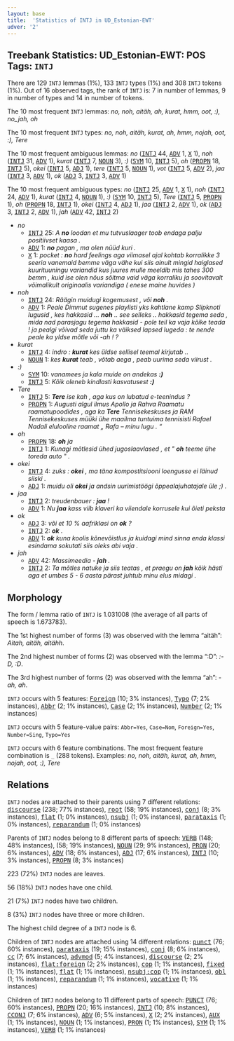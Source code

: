 ```yaml
---
layout: base
title:  'Statistics of INTJ in UD_Estonian-EWT'
udver: '2'
---
```


## Treebank Statistics: UD_Estonian-EWT: POS Tags: `INTJ`

There are 129 `INTJ` lemmas (1%), 133 `INTJ` types (1%) and 308 `INTJ` tokens (1%).
Out of 16 observed tags, the rank of `INTJ` is: 7 in number of lemmas, 9 in number of types and 14 in number of tokens.

The 10 most frequent `INTJ` lemmas: <em>no, noh, aitäh, ah, kurat, hmm, oot, :), no_jah, oh</em>

The 10 most frequent `INTJ` types:  <em>no, noh, aitäh, kurat, ah, hmm, nojah, oot, :), Tere</em>

The 10 most frequent ambiguous lemmas: <em>no</em> (<tt><a href="et_ewt-pos-INTJ.html">INTJ</a></tt> 44, <tt><a href="et_ewt-pos-ADV.html">ADV</a></tt> 1, <tt><a href="et_ewt-pos-X.html">X</a></tt> 1), <em>noh</em> (<tt><a href="et_ewt-pos-INTJ.html">INTJ</a></tt> 31, <tt><a href="et_ewt-pos-ADV.html">ADV</a></tt> 1), <em>kurat</em> (<tt><a href="et_ewt-pos-INTJ.html">INTJ</a></tt> 7, <tt><a href="et_ewt-pos-NOUN.html">NOUN</a></tt> 3), <em>:)</em> (<tt><a href="et_ewt-pos-SYM.html">SYM</a></tt> 10, <tt><a href="et_ewt-pos-INTJ.html">INTJ</a></tt> 5), <em>oh</em> (<tt><a href="et_ewt-pos-PROPN.html">PROPN</a></tt> 18, <tt><a href="et_ewt-pos-INTJ.html">INTJ</a></tt> 5), <em>okei</em> (<tt><a href="et_ewt-pos-INTJ.html">INTJ</a></tt> 5, <tt><a href="et_ewt-pos-ADJ.html">ADJ</a></tt> 1), <em>tere</em> (<tt><a href="et_ewt-pos-INTJ.html">INTJ</a></tt> 5, <tt><a href="et_ewt-pos-NOUN.html">NOUN</a></tt> 1), <em>vot</em> (<tt><a href="et_ewt-pos-INTJ.html">INTJ</a></tt> 5, <tt><a href="et_ewt-pos-ADV.html">ADV</a></tt> 2), <em>jaa</em> (<tt><a href="et_ewt-pos-INTJ.html">INTJ</a></tt> 3, <tt><a href="et_ewt-pos-ADV.html">ADV</a></tt> 1), <em>ok</em> (<tt><a href="et_ewt-pos-ADJ.html">ADJ</a></tt> 3, <tt><a href="et_ewt-pos-INTJ.html">INTJ</a></tt> 3, <tt><a href="et_ewt-pos-ADV.html">ADV</a></tt> 1)

The 10 most frequent ambiguous types:  <em>no</em> (<tt><a href="et_ewt-pos-INTJ.html">INTJ</a></tt> 25, <tt><a href="et_ewt-pos-ADV.html">ADV</a></tt> 1, <tt><a href="et_ewt-pos-X.html">X</a></tt> 1), <em>noh</em> (<tt><a href="et_ewt-pos-INTJ.html">INTJ</a></tt> 24, <tt><a href="et_ewt-pos-ADV.html">ADV</a></tt> 1), <em>kurat</em> (<tt><a href="et_ewt-pos-INTJ.html">INTJ</a></tt> 4, <tt><a href="et_ewt-pos-NOUN.html">NOUN</a></tt> 1), <em>:)</em> (<tt><a href="et_ewt-pos-SYM.html">SYM</a></tt> 10, <tt><a href="et_ewt-pos-INTJ.html">INTJ</a></tt> 5), <em>Tere</em> (<tt><a href="et_ewt-pos-INTJ.html">INTJ</a></tt> 5, <tt><a href="et_ewt-pos-PROPN.html">PROPN</a></tt> 1), <em>oh</em> (<tt><a href="et_ewt-pos-PROPN.html">PROPN</a></tt> 18, <tt><a href="et_ewt-pos-INTJ.html">INTJ</a></tt> 1), <em>okei</em> (<tt><a href="et_ewt-pos-INTJ.html">INTJ</a></tt> 4, <tt><a href="et_ewt-pos-ADJ.html">ADJ</a></tt> 1), <em>jaa</em> (<tt><a href="et_ewt-pos-INTJ.html">INTJ</a></tt> 2, <tt><a href="et_ewt-pos-ADV.html">ADV</a></tt> 1), <em>ok</em> (<tt><a href="et_ewt-pos-ADJ.html">ADJ</a></tt> 3, <tt><a href="et_ewt-pos-INTJ.html">INTJ</a></tt> 2, <tt><a href="et_ewt-pos-ADV.html">ADV</a></tt> 1), <em>jah</em> (<tt><a href="et_ewt-pos-ADV.html">ADV</a></tt> 42, <tt><a href="et_ewt-pos-INTJ.html">INTJ</a></tt> 2)


* <em>no</em>
  * <tt><a href="et_ewt-pos-INTJ.html">INTJ</a></tt> 25: <em>A <b>no</b> loodan et mu tutvuslaager toob endaga palju positiivset kaasa .</em>
  * <tt><a href="et_ewt-pos-ADV.html">ADV</a></tt> 1: <em><b>no</b> pagan , ma olen nüüd kuri .</em>
  * <tt><a href="et_ewt-pos-X.html">X</a></tt> 1: <em>pocket : <b>no</b> hard feelings aga viimasel ajal kohtab korralikke 3 seeria vanemaid bemme väga vähe kui siis ainult mingid haiglased kuurituuningu variandid kus juures mulle meeldib mis tahes 300 bemm , kuid ise olen nõus sõitma vaid väga korraliku ja soovitavalt võimalikult originaalis variandiga ( enese maine huvides )</em>
* <em>noh</em>
  * <tt><a href="et_ewt-pos-INTJ.html">INTJ</a></tt> 24: <em>Räägin muidugi kogemusest , või <b>noh</b> .</em>
  * <tt><a href="et_ewt-pos-ADV.html">ADV</a></tt> 1: <em>Peale Dimmut sugenes playlisti yks kahtlane kamp Slipknoti lugusid , kes hakkasid ... <b>noh</b> .. see selleks .. hakkasid tegema seda , mida nad parasjagu tegema hakkasid - pole teil ka vaja kõike teada ! ja pealgi võivad seda juttu ka väiksed lapsed lugeda : te nende peale ka yldse mõtle või -ah ! ?</em>
* <em>kurat</em>
  * <tt><a href="et_ewt-pos-INTJ.html">INTJ</a></tt> 4: <em>indro : <b>kurat</b> kes üldse sellisel teemal kirjutab ..</em>
  * <tt><a href="et_ewt-pos-NOUN.html">NOUN</a></tt> 1: <em>kes <b>kurat</b> teab , võtab aega , peab uurima seda viirust .</em>
* <em>:)</em>
  * <tt><a href="et_ewt-pos-SYM.html">SYM</a></tt> 10: <em>vanamees ja kala muide on andekas <b>:)</b></em>
  * <tt><a href="et_ewt-pos-INTJ.html">INTJ</a></tt> 5: <em>Kõik oleneb kindlasti kasvatusest <b>:)</b></em>
* <em>Tere</em>
  * <tt><a href="et_ewt-pos-INTJ.html">INTJ</a></tt> 5: <em><b>Tere</b> ise kah , aga kus on lubatud e-teenindus ?</em>
  * <tt><a href="et_ewt-pos-PROPN.html">PROPN</a></tt> 1: <em>Augusti algul ilmus Apollo ja Rahva Raamatu raamatupoodides , aga ka <b>Tere</b> Tennisekeskuses ja RAM Tennisekeskuses müüki ühe maailma tuntuima tennisisti Rafael Nadali elulooline raamat „ Rafa – minu lugu . “</em>
* <em>oh</em>
  * <tt><a href="et_ewt-pos-PROPN.html">PROPN</a></tt> 18: <em><b>oh</b> ja</em>
  * <tt><a href="et_ewt-pos-INTJ.html">INTJ</a></tt> 1: <em>Kunagi mõtlesid ühed jugoslaavlased , et " <b>oh</b> teeme ühe toreda auto " .</em>
* <em>okei</em>
  * <tt><a href="et_ewt-pos-INTJ.html">INTJ</a></tt> 4: <em>zuks : <b>okei</b> , ma täna kompostitsiooni loengusse ei läinud siiski .</em>
  * <tt><a href="et_ewt-pos-ADJ.html">ADJ</a></tt> 1: <em>muidu oli <b>okei</b> ja andsin uurimistöögi õppealajuhatajale üle ;) .</em>
* <em>jaa</em>
  * <tt><a href="et_ewt-pos-INTJ.html">INTJ</a></tt> 2: <em>treudenbauer : <b>jaa</b> !</em>
  * <tt><a href="et_ewt-pos-ADV.html">ADV</a></tt> 1: <em>Nu <b>jaa</b> kass viib klaveri ka viiendale korrusele kui õieti peksta</em>
* <em>ok</em>
  * <tt><a href="et_ewt-pos-ADJ.html">ADJ</a></tt> 3: <em>või et 10 % aafriklasi on <b>ok</b> ?</em>
  * <tt><a href="et_ewt-pos-INTJ.html">INTJ</a></tt> 2: <em><b>ok</b> .</em>
  * <tt><a href="et_ewt-pos-ADV.html">ADV</a></tt> 1: <em><b>ok</b> kuna koolis kõnevõistlus ja kuidagi mind sinna enda klassi esindama sokutati siis oleks abi vaja .</em>
* <em>jah</em>
  * <tt><a href="et_ewt-pos-ADV.html">ADV</a></tt> 42: <em>Massimeedia - <b>jah</b> .</em>
  * <tt><a href="et_ewt-pos-INTJ.html">INTJ</a></tt> 2: <em>Ta mõtles natuke ja siis teatas , et praegu on <b>jah</b> kõik hästi aga et umbes 5 - 6 aasta pärast juhtub minu elus midagi .</em>

## Morphology

The form / lemma ratio of `INTJ` is 1.031008 (the average of all parts of speech is 1.673783).

The 1st highest number of forms (3) was observed with the lemma “aitäh”: <em>Aitah, aitäh, aitähh</em>.

The 2nd highest number of forms (2) was observed with the lemma “:D”: <em>:-D, :D</em>.

The 3rd highest number of forms (2) was observed with the lemma “ah”: <em>-ah, ah</em>.

`INTJ` occurs with 5 features: <tt><a href="et_ewt-feat-Foreign.html">Foreign</a></tt> (10; 3% instances), <tt><a href="et_ewt-feat-Typo.html">Typo</a></tt> (7; 2% instances), <tt><a href="et_ewt-feat-Abbr.html">Abbr</a></tt> (2; 1% instances), <tt><a href="et_ewt-feat-Case.html">Case</a></tt> (2; 1% instances), <tt><a href="et_ewt-feat-Number.html">Number</a></tt> (2; 1% instances)

`INTJ` occurs with 5 feature-value pairs: `Abbr=Yes`, `Case=Nom`, `Foreign=Yes`, `Number=Sing`, `Typo=Yes`

`INTJ` occurs with 6 feature combinations.
The most frequent feature combination is `_` (288 tokens).
Examples: <em>no, noh, aitäh, kurat, ah, hmm, nojah, oot, :), Tere</em>


## Relations

`INTJ` nodes are attached to their parents using 7 different relations: <tt><a href="et_ewt-dep-discourse.html">discourse</a></tt> (238; 77% instances), <tt><a href="et_ewt-dep-root.html">root</a></tt> (58; 19% instances), <tt><a href="et_ewt-dep-conj.html">conj</a></tt> (8; 3% instances), <tt><a href="et_ewt-dep-flat.html">flat</a></tt> (1; 0% instances), <tt><a href="et_ewt-dep-nsubj.html">nsubj</a></tt> (1; 0% instances), <tt><a href="et_ewt-dep-parataxis.html">parataxis</a></tt> (1; 0% instances), <tt><a href="et_ewt-dep-reparandum.html">reparandum</a></tt> (1; 0% instances)

Parents of `INTJ` nodes belong to 8 different parts of speech: <tt><a href="et_ewt-pos-VERB.html">VERB</a></tt> (148; 48% instances),  (58; 19% instances), <tt><a href="et_ewt-pos-NOUN.html">NOUN</a></tt> (29; 9% instances), <tt><a href="et_ewt-pos-PRON.html">PRON</a></tt> (20; 6% instances), <tt><a href="et_ewt-pos-ADV.html">ADV</a></tt> (18; 6% instances), <tt><a href="et_ewt-pos-ADJ.html">ADJ</a></tt> (17; 6% instances), <tt><a href="et_ewt-pos-INTJ.html">INTJ</a></tt> (10; 3% instances), <tt><a href="et_ewt-pos-PROPN.html">PROPN</a></tt> (8; 3% instances)

223 (72%) `INTJ` nodes are leaves.

56 (18%) `INTJ` nodes have one child.

21 (7%) `INTJ` nodes have two children.

8 (3%) `INTJ` nodes have three or more children.

The highest child degree of a `INTJ` node is 6.

Children of `INTJ` nodes are attached using 14 different relations: <tt><a href="et_ewt-dep-punct.html">punct</a></tt> (76; 60% instances), <tt><a href="et_ewt-dep-parataxis.html">parataxis</a></tt> (19; 15% instances), <tt><a href="et_ewt-dep-conj.html">conj</a></tt> (8; 6% instances), <tt><a href="et_ewt-dep-cc.html">cc</a></tt> (7; 6% instances), <tt><a href="et_ewt-dep-advmod.html">advmod</a></tt> (5; 4% instances), <tt><a href="et_ewt-dep-discourse.html">discourse</a></tt> (2; 2% instances), <tt><a href="et_ewt-dep-flat-foreign.html">flat:foreign</a></tt> (2; 2% instances), <tt><a href="et_ewt-dep-cop.html">cop</a></tt> (1; 1% instances), <tt><a href="et_ewt-dep-fixed.html">fixed</a></tt> (1; 1% instances), <tt><a href="et_ewt-dep-flat.html">flat</a></tt> (1; 1% instances), <tt><a href="et_ewt-dep-nsubj-cop.html">nsubj:cop</a></tt> (1; 1% instances), <tt><a href="et_ewt-dep-obl.html">obl</a></tt> (1; 1% instances), <tt><a href="et_ewt-dep-reparandum.html">reparandum</a></tt> (1; 1% instances), <tt><a href="et_ewt-dep-vocative.html">vocative</a></tt> (1; 1% instances)

Children of `INTJ` nodes belong to 11 different parts of speech: <tt><a href="et_ewt-pos-PUNCT.html">PUNCT</a></tt> (76; 60% instances), <tt><a href="et_ewt-pos-PROPN.html">PROPN</a></tt> (20; 16% instances), <tt><a href="et_ewt-pos-INTJ.html">INTJ</a></tt> (10; 8% instances), <tt><a href="et_ewt-pos-CCONJ.html">CCONJ</a></tt> (7; 6% instances), <tt><a href="et_ewt-pos-ADV.html">ADV</a></tt> (6; 5% instances), <tt><a href="et_ewt-pos-X.html">X</a></tt> (2; 2% instances), <tt><a href="et_ewt-pos-AUX.html">AUX</a></tt> (1; 1% instances), <tt><a href="et_ewt-pos-NOUN.html">NOUN</a></tt> (1; 1% instances), <tt><a href="et_ewt-pos-PRON.html">PRON</a></tt> (1; 1% instances), <tt><a href="et_ewt-pos-SYM.html">SYM</a></tt> (1; 1% instances), <tt><a href="et_ewt-pos-VERB.html">VERB</a></tt> (1; 1% instances)

